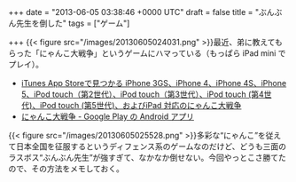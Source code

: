 
+++
date = "2013-06-05 03:38:46 +0000 UTC"
draft = false
title = "ぶんぶん先生を倒した"
tags = ["ゲーム"]

+++
{{< figure src="/images/20130605024031.png"  >}}最近、弟に教えてもらった「にゃんこ大戦争」というゲームにハマっている（もっぱら iPad mini でプレイ）。

<ul>
<li><a href="https://itunes.apple.com/jp/app/nyanko-da-zhan-zheng/id547145938?mt=8">iTunes App Storeで見つかる iPhone 3GS、iPhone 4、iPhone 4S、iPhone 5、iPod touch（第2世代）、iPod touch（第3世代）、iPod touch (第4世代)、iPod touch (第5世代)、およびiPad 対応のにゃんこ大戦争</a></li>
<li><a href="https://play.google.com/store/apps/details?id=jp.co.ponos.battlecats&amp;hl=ja">にゃんこ大戦争 - Google Play の Android アプリ</a></li>
</ul>{{< figure src="/images/20130605025528.png"  >}}多彩な“にゃんこ”を従えて日本全国を征服するというディフェンス系のゲームなのだけど、どうも三面のラスボス“ぶんぶん先生”が強すぎて、なかなか倒せない。今回やっとこさ勝てたので、その方法をメモしておく。


